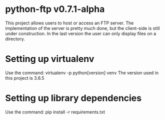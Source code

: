 # python-ftp v0.7.1-alpha
This project allows users to host or access an FTP server. The implementation of the
server is pretty much done, but the client-side is still under construction. In the 
last version the user can only display files on a directory.
	
# Setting up virtualenv
Use the command: 
	virtualenv -p python[version] venv
The version used in this project is 3.6.5
	
# Setting up library dependencies
Use the command: 
	pip install -r requirements.txt